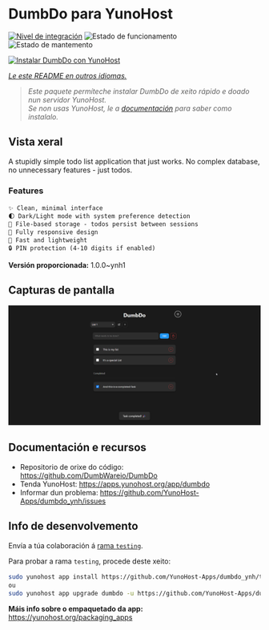 <!--
NOTA: Este README foi creado automáticamente por <https://github.com/YunoHost/apps/tree/master/tools/readme_generator>
NON debe editarse manualmente.
-->

# DumbDo para YunoHost

[![Nivel de integración](https://apps.yunohost.org/badge/integration/dumbdo)](https://ci-apps.yunohost.org/ci/apps/dumbdo/)
![Estado de funcionamento](https://apps.yunohost.org/badge/state/dumbdo)
![Estado de mantemento](https://apps.yunohost.org/badge/maintained/dumbdo)

[![Instalar DumbDo con YunoHost](https://install-app.yunohost.org/install-with-yunohost.svg)](https://install-app.yunohost.org/?app=dumbdo)

*[Le este README en outros idiomas.](./ALL_README.md)*

> *Este paquete permíteche instalar DumbDo de xeito rápido e doado nun servidor YunoHost.*  
> *Se non usas YunoHost, le a [documentación](https://yunohost.org/install) para saber como instalalo.*

## Vista xeral

A stupidly simple todo list application that just works. No complex database, no unnecessary features - just todos.

### Features

    ✨ Clean, minimal interface
    🌓 Dark/Light mode with system preference detection
    💾 File-based storage - todos persist between sessions
    📱 Fully responsive design
    🚀 Fast and lightweight
    🔒 PIN protection (4-10 digits if enabled)




**Versión proporcionada:** 1.0.0~ynh1

## Capturas de pantalla

![Captura de pantalla de DumbDo](./doc/screenshots/screeshot.png)

## Documentación e recursos

- Repositorio de orixe do código: <https://github.com/DumbWareio/DumbDo>
- Tenda YunoHost: <https://apps.yunohost.org/app/dumbdo>
- Informar dun problema: <https://github.com/YunoHost-Apps/dumbdo_ynh/issues>

## Info de desenvolvemento

Envía a túa colaboración á [rama `testing`](https://github.com/YunoHost-Apps/dumbdo_ynh/tree/testing).

Para probar a rama `testing`, procede deste xeito:

```bash
sudo yunohost app install https://github.com/YunoHost-Apps/dumbdo_ynh/tree/testing --debug
ou
sudo yunohost app upgrade dumbdo -u https://github.com/YunoHost-Apps/dumbdo_ynh/tree/testing --debug
```

**Máis info sobre o empaquetado da app:** <https://yunohost.org/packaging_apps>
